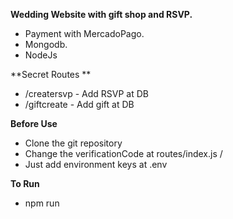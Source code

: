 **Wedding Website with gift shop and RSVP.**

- Payment with MercadoPago. 
- Mongodb. 
- NodeJs

**Secret Routes **
- /creatersvp - Add RSVP at DB
- /giftcreate - Add gift at DB

**Before Use**
- Clone the git repository
- Change the verificationCode at routes/index.js /
- Just add environment keys at .env

**To Run**
- npm run
